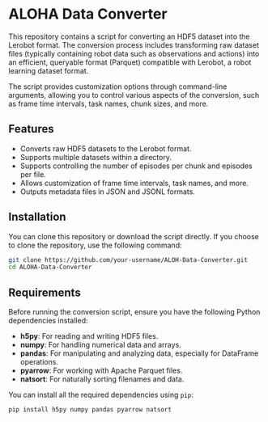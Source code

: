 # ALOHA Data Converter

This repository contains a script for converting an HDF5 dataset into the Lerobot format. The conversion process includes transforming raw dataset files (typically containing robot data such as observations and actions) into an efficient, queryable format (Parquet) compatible with Lerobot, a robot learning dataset format.

The script provides customization options through command-line arguments, allowing you to control various aspects of the conversion, such as frame time intervals, task names, chunk sizes, and more.

## Features

- Converts raw HDF5 datasets to the Lerobot format.
- Supports multiple datasets within a directory.
- Supports controlling the number of episodes per chunk and episodes per file.
- Allows customization of frame time intervals, task names, and more.
- Outputs metadata files in JSON and JSONL formats.

## Installation

You can clone this repository or download the script directly. If you choose to clone the repository, use the following command:

```bash
git clone https://github.com/your-username/ALOH-Data-Converter.git
cd ALOHA-Data-Converter
```

## Requirements

Before running the conversion script, ensure you have the following Python dependencies installed:

- **h5py**: For reading and writing HDF5 files.
- **numpy**: For handling numerical data and arrays.
- **pandas**: For manipulating and analyzing data, especially for DataFrame operations.
- **pyarrow**: For working with Apache Parquet files.
- **natsort**: For naturally sorting filenames and data.

You can install all the required dependencies using `pip`:

```bash
pip install h5py numpy pandas pyarrow natsort
```
